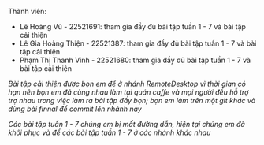 Thành viên:

- Lê Hoàng Vũ - 22521691: tham gia đầy đủ bài tập tuần 1 - 7 và bài tập cải thiện
- Lê Gia Hoàng Thiện - 22521387: tham gia đầy đủ bài tập tuần 1 - 7 và bài tập cải thiện
- Phạm Thị Thanh Vinh - 22521680: tham gia đầy đủ bài tập tuần 1 - 7 và bài tập cải thiện

_Bài tập cải thiện được bọn em để ở nhánh RemoteDesktop vì thời gian có hạn nên bọn em đã cùng nhau làm tại quán caffe và mọi người đều hỗ trợ trợ nhau trong việc làm ra bài tập đấy bọn; bọn em làm trên một git khác và dùng bài finnal để commit lên nhánh này_

_Các bài tập tuần 1 - 7 chúng em bị mất đường dẫn, hiện tại chúng em đã khôi phục và để các bài tập tuần 1 - 7 ở các nhánh khác nhau_
